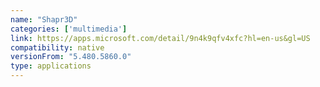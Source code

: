 ```yaml
---
name: "Shapr3D"
categories: ['multimedia']
link: https://apps.microsoft.com/detail/9n4k9qfv4xfc?hl=en-us&gl=US
compatibility: native
versionFrom: "5.480.5860.0"
type: applications
---
```



